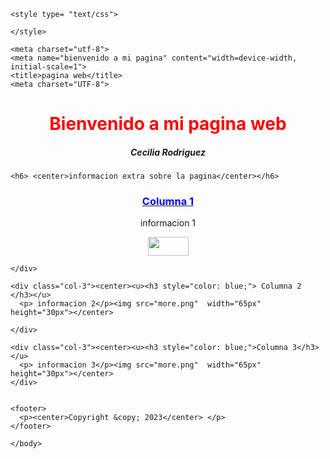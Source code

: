 <!doctype html>
<html lang="en">
  <head> 

    <style type= "text/css">

    </style>
  
    <meta charset="utf-8">
    <meta name="bienvenido a mi pagina" content="width=device-width, initial-scale=1">
    <title>pagina web</title>
    <meta charset="UTF-8">
  <link rel="stylesheet" href="https://cdn.jsdelivr.net/npm/bootstrap@5.1.3/dist/css/bootstrap.min.css" integrity="sha384-1BmE4kWBq78iYhFldvKuhfTAU6auU8tT94WrHftjDbrCEXSU1oBoqyl2QvZ6jIW3" crossorigin="anonymous">

  </head>
  <body>
    <h1 style="color: red;"> <center>Bienvenido a mi pagina web</center></h1> 
    <script src="https://cdn.jsdelivr.net/npm/bootstrap@5.3.2/dist/js/bootstrap.bundle.min.js" integrity="sha384-C6RzsynM9kWDrMNeT87bh95OGNyZPhcTNXj1NW7RuBCsyN/o0jlpcV8Qyq46cDfL" crossorigin="anonymous"></script>
    <h5> <center>Cecilia Rodriguez</center></h5> 

    <h6> <center>informacion extra sobre la pagina</center></h6> 

  <div class="row">
    <div class="col-3"><center><u><h3 style="color: blue;">Columna 1 </h3></u>
      <p> informacion 1</p><img src="more.png"  width="65px" height="30px"></center>
 
    </div>
  
    <div class="col-3"><center><u><h3 style="color: blue;"> Columna 2 </h3></u>
      <p> informacion 2</p><img src="more.png"  width="65px" height="30px"></center>
    
    </div>
  
    <div class="col-3"><center><u><h3 style="color: blue;">Columna 3</h3></u>
      <p> informacion 3</p><img src="more.png"  width="65px" height="30px"></center>
    </div>


    <footer>
      <p><center>Copyright &copy; 2023</center> </p>
    </footer>
  
    </body>
</html>
